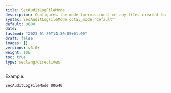 ```yaml
---
title: SecAuditLogFileMode
description: Configures the mode (permissions) of any files created for concurrent audit logs using an octal mode (as used in chmod). See SecAuditLogDirMode for controlling the mode of created audit log directories.
syntax: SecAuditLogFileMode octal_mode|"default"
default: 0600
date: 
lastmod: "2023-01-30T14:30:05+01:00"
draft: false
images: []
versions: v3.0+
weight: 100
toc: true
type: seclang/directives
---
```

[//]: <> (This file is generated by tools/directivesgen. DO NOT EDIT.)
Example:
```apache
SecAuditLogFileMode 00640
```

